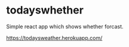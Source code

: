 # todayswhether
Simple react app which shows whether forcast.

https://todaysweather.herokuapp.com/
